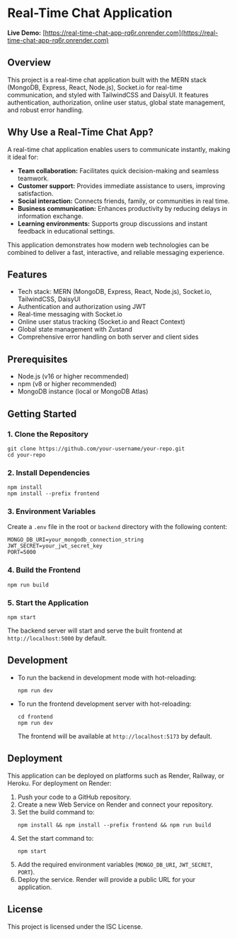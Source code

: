 # Real-Time Chat Application

**Live Demo:** [https://real-time-chat-app-rq6r.onrender.com](https://real-time-chat-app-rq6r.onrender.com)

## Overview
This project is a real-time chat application built with the MERN stack (MongoDB, Express, React, Node.js), Socket.io for real-time communication, and styled with TailwindCSS and DaisyUI. It features authentication, authorization, online user status, global state management, and robust error handling.

## Why Use a Real-Time Chat App?
A real-time chat application enables users to communicate instantly, making it ideal for:
- **Team collaboration:** Facilitates quick decision-making and seamless teamwork.
- **Customer support:** Provides immediate assistance to users, improving satisfaction.
- **Social interaction:** Connects friends, family, or communities in real time.
- **Business communication:** Enhances productivity by reducing delays in information exchange.
- **Learning environments:** Supports group discussions and instant feedback in educational settings.

This application demonstrates how modern web technologies can be combined to deliver a fast, interactive, and reliable messaging experience.

## Features
- Tech stack: MERN (MongoDB, Express, React, Node.js), Socket.io, TailwindCSS, DaisyUI
- Authentication and authorization using JWT
- Real-time messaging with Socket.io
- Online user status tracking (Socket.io and React Context)
- Global state management with Zustand
- Comprehensive error handling on both server and client sides

## Prerequisites
- Node.js (v16 or higher recommended)
- npm (v8 or higher recommended)
- MongoDB instance (local or MongoDB Atlas)

## Getting Started

### 1. Clone the Repository
```
git clone https://github.com/your-username/your-repo.git
cd your-repo
```

### 2. Install Dependencies
```
npm install
npm install --prefix frontend
```

### 3. Environment Variables
Create a `.env` file in the root or `backend` directory with the following content:
```
MONGO_DB_URI=your_mongodb_connection_string
JWT_SECRET=your_jwt_secret_key
PORT=5000
```

### 4. Build the Frontend
```
npm run build
```

### 5. Start the Application
```
npm start
```
The backend server will start and serve the built frontend at `http://localhost:5000` by default.

## Development
- To run the backend in development mode with hot-reloading:
  ```
  npm run dev
  ```
- To run the frontend development server with hot-reloading:
  ```
  cd frontend
  npm run dev
  ```
  The frontend will be available at `http://localhost:5173` by default.

## Deployment
This application can be deployed on platforms such as Render, Railway, or Heroku. For deployment on Render:
1. Push your code to a GitHub repository.
2. Create a new Web Service on Render and connect your repository.
3. Set the build command to:
   ```
   npm install && npm install --prefix frontend && npm run build
   ```
4. Set the start command to:
   ```
   npm start
   ```
5. Add the required environment variables (`MONGO_DB_URI`, `JWT_SECRET`, `PORT`).
6. Deploy the service. Render will provide a public URL for your application.

## License
This project is licensed under the ISC License.

